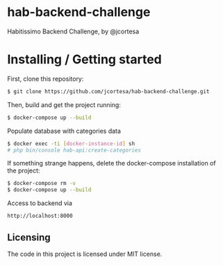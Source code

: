 hab-backend-challenge
=====================

Habitissimo Backend Challenge, by @jcortesa

# Installing / Getting started

First, clone this repository:

```bash
$ git clone https://github.com/jcortesa/hab-backend-challenge.git
```

Then, build and get the project running:

```bash
$ docker-compose up --build
```

Populate database with categories data

```bash
$ docker exec -ti [docker-instance-id] sh
# php bin/console hab-api:create-categories
```

If something strange happens, delete the docker-compose installation of the project:

```bash
$ docker-compose rm -v
$ docker-compose up --build
```

Access to backend via

```
http://localhost:8000
```

## Licensing

The code in this project is licensed under MIT license.
